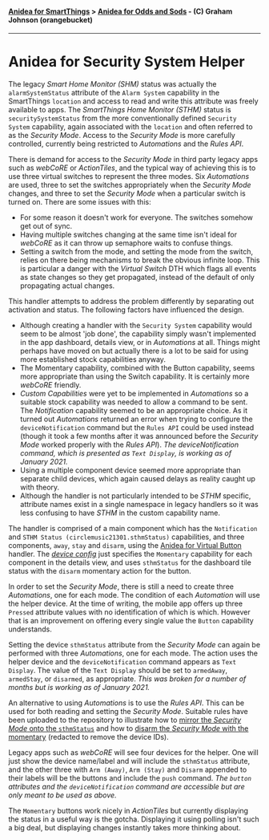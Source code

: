 #### [Anidea for SmartThings](../../../README.md) > [Anidea for Odds and Sods](../README.md#anidea-for-odds-and-sods) - (C) Graham Johnson (orangebucket)
---

# Anidea for Security System Helper
The legacy _Smart Home Monitor (SHM)_ status was actually the `alarmSystemStatus` attribute of the `Alarm System` capability in the SmartThings `location` and access to read and write this attribute was freely available to apps. The _SmartThings Home Monitor (STHM)_ status is `securitySystemStatus` from the more conventionally defined `Security System` capability, again associated with the `location` and often referred to as the _Security Mode_. Access to the _Security Mode_ is more carefully controlled, currently being restricted to _Automations_ and the _Rules API_.

There is demand for access to the _Security Mode_ in third party legacy apps such as _webCoRE_ or _ActionTiles_, and the typical way of achieving this is to use three virtual switches to represent the three modes. Six _Automations_ are used, three to set the switches appropriately when the _Security Mode_ changes, and three to set the _Security Mode_ when a particular switch is turned on. There are some issues with this:
* For some reason it doesn't work for everyone. The switches somehow get out of sync.
* Having multiple switches changing at the same time isn't ideal for _webCoRE_ as it can throw up semaphore waits to confuse things.
* Setting a switch from the mode, and setting the mode from the switch, relies on there being mechanisms to break the obvious infinite loop. This is particular a danger
with the _Virtual Switch_ DTH which flags all events as state changes so they get propagated, instead of the default of only propagating actual changes.

This handler attempts to address the problem differently by separating out activation and status. The following factors have influenced the design.

* Although creating a handler with the `Security System` capability would seem to be almost 'job done', the capability simply wasn't implemented in the app dashboard, details view, or in _Automations_ at all. Things might perhaps have moved on but actually there is a lot to be said for using more established stock capabilities anyway.
* The Momentary capability, combined with the Button capability, seems more appropriate than using the Switch capability. It is certainly more _webCoRE_ friendly.
* _Custom Capabilities_ were yet to be implemented in _Automations_ so a suitable stock capability was needed to allow a command to be sent. The _Notification_ capability seemed to be an appropriate choice. As it turned out *Automations* returned an error when trying to configure the `deviceNotification` command but the `Rules API` could be used instead (though it took a few months after it was announced before the _Security Mode_ worked properly with the _Rules API_). _The deviceNotification command, which is presented as `Text Display`, is working as of January 2021._
* Using a multiple component device seemed more appropriate than separate child devices, which again caused delays as reality caught up with theory.
* Although the handler is not particularly intended to be _STHM_ specific, attribute names exist in a single namespace in legacy handlers so it was less confusing to have _STHM_ in the custom capability name.

The handler is comprised of a main component which has the `Notification` and `STHM Status (circlemusic21301.sthmStatus)` capabilities, and three components, `away`, `stay` and `disarm`, using the [Anidea for Virtual Button](../anidea-for-virtual-button.src) handler. The _[device config](live_afssh_cfg.json)_ just specifies the `Momentary` capability for each component in the details view, and uses `sthmStatus` for the dashboard tile status with the `disarm` momentary action for the button. 

In order to set the _Security Mode_, there is still a need to create three _Automations_, one for each mode. The condition of each _Automation_ will use the helper device. At the time of writing, the mobile app offers up three `Pressed` attribute values with no identification of which is which. However that is an improvement on offering every single value the `Button` capability understands.

Setting the device `sthmStatus` attribute from the _Security Mode_ can again be performed with three _Automations_, one for each mode. The action uses the helper device and the `deviceNotification` command appears as `Text Display`. The value of the `Text Display` should be set to `armedAway`, `armedStay`, or `disarmed`, as appropriate. _This was broken for a number of months but is working as of January 2021._

An alternative to using _Automations_ is to use the _Rules API_. This can be used for both reading and setting the _Security Mode_. Suitable rules have been uploaded to the repository to illustrate how to [mirror the _Security Mode_ onto the `sthmStatus`](security_mirror_redacted_rule.yaml) and how to [disarm the _Security Mode_ with the momentary](security_disarm_button_redacted_rule.yaml) (redacted to remove the device IDs).

Legacy apps such as _webCoRE_ will see four devices for the helper. One will just show the device name/label and will include the `sthmStatus` attribute, and the other three with `Arm (Away)`, `Arm (Stay)` and `Disarm` appended to their labels will be the buttons and include the `push` command. _The `button` attributes and the `deviceNotification` command are accessible but are only meant to be used as above._

The `Momentary` buttons work nicely in _ActionTiles_ but currently displaying the status in a useful way is the gotcha. Displaying it using polling isn't such a big deal, but displaying changes instantly takes more thinking about.

